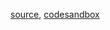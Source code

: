 [source](https://github.com/alokagr07/react-stock-charts/blob/master/docs/lib/charts/CandleStickStockScaleChartWithVolumeBarV3.js), [codesandbox](https://codesandbox.io/s/github/alokagr07/react-stock-charts-examples2/tree/master/examples/CandleStickStockScaleChartWithVolumeBarV3)

